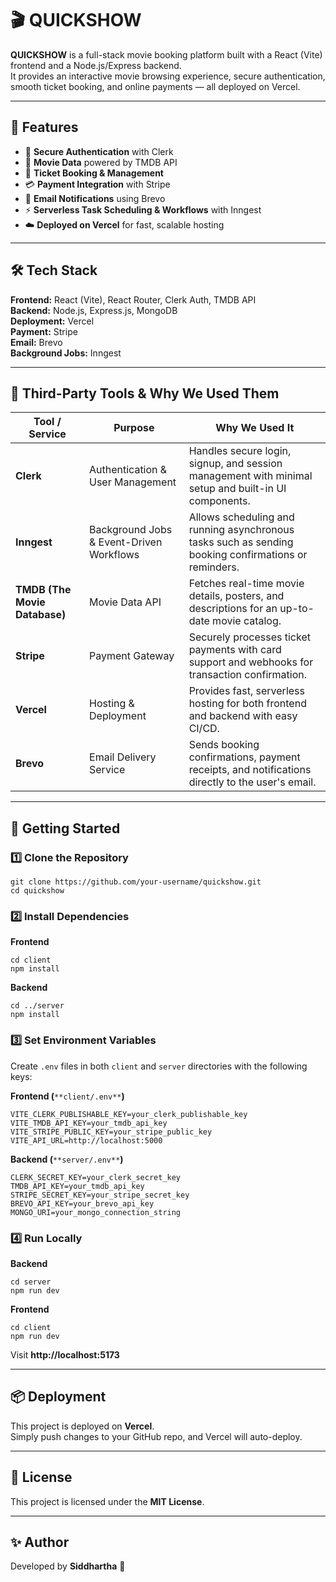 # 🎬 QUICKSHOW

**QUICKSHOW** is a full-stack movie booking platform built with a React (Vite) frontend and a Node.js/Express backend.  
It provides an interactive movie browsing experience, secure authentication, smooth ticket booking, and online payments — all deployed on Vercel.  

---

## 📌 Features
- 🔐 **Secure Authentication** with Clerk
- 🎥 **Movie Data** powered by TMDB API
- 🛒 **Ticket Booking & Management**
- 💳 **Payment Integration** with Stripe
- 📩 **Email Notifications** using Brevo
- ⚡ **Serverless Task Scheduling & Workflows** with Inngest
- ☁️ **Deployed on Vercel** for fast, scalable hosting

---

## 🛠 Tech Stack
**Frontend:** React (Vite), React Router, Clerk Auth, TMDB API  
**Backend:** Node.js, Express.js, MongoDB  
**Deployment:** Vercel  
**Payment:** Stripe  
**Email:** Brevo  
**Background Jobs:** Inngest

---

## 🔗 Third-Party Tools & Why We Used Them

| Tool / Service | Purpose | Why We Used It |
|----------------|---------|----------------|
| **Clerk** | Authentication & User Management | Handles secure login, signup, and session management with minimal setup and built-in UI components. |
| **Inngest** | Background Jobs & Event-Driven Workflows | Allows scheduling and running asynchronous tasks such as sending booking confirmations or reminders. |
| **TMDB (The Movie Database)** | Movie Data API | Fetches real-time movie details, posters, and descriptions for an up-to-date movie catalog. |
| **Stripe** | Payment Gateway | Securely processes ticket payments with card support and webhooks for transaction confirmation. |
| **Vercel** | Hosting & Deployment | Provides fast, serverless hosting for both frontend and backend with easy CI/CD. |
| **Brevo** | Email Delivery Service | Sends booking confirmations, payment receipts, and notifications directly to the user's email. |

* * *

## 🚀 Getting Started

### 1️⃣ Clone the Repository

    git clone https://github.com/your-username/quickshow.git
    cd quickshow

### 2️⃣ Install Dependencies

**Frontend**

    cd client
    npm install

**Backend**

    cd ../server
    npm install

### 3️⃣ Set Environment Variables

Create `.env` files in both `client` and `server` directories with the following keys:

**Frontend (**`**client/.env**`**)**

    VITE_CLERK_PUBLISHABLE_KEY=your_clerk_publishable_key
    VITE_TMDB_API_KEY=your_tmdb_api_key
    VITE_STRIPE_PUBLIC_KEY=your_stripe_public_key
    VITE_API_URL=http://localhost:5000

**Backend (**`**server/.env**`**)**

    CLERK_SECRET_KEY=your_clerk_secret_key
    TMDB_API_KEY=your_tmdb_api_key
    STRIPE_SECRET_KEY=your_stripe_secret_key
    BREVO_API_KEY=your_brevo_api_key
    MONGO_URI=your_mongo_connection_string

### 4️⃣ Run Locally

**Backend**

    cd server
    npm run dev

**Frontend**

    cd client
    npm run dev

Visit **http://localhost:5173**

* * *

## 📦 Deployment

This project is deployed on **Vercel**.  
Simply push changes to your GitHub repo, and Vercel will auto-deploy.

* * *

## 📜 License

This project is licensed under the **MIT License**.

* * *

## ✨ Author

Developed by **Siddhartha** 🚀
